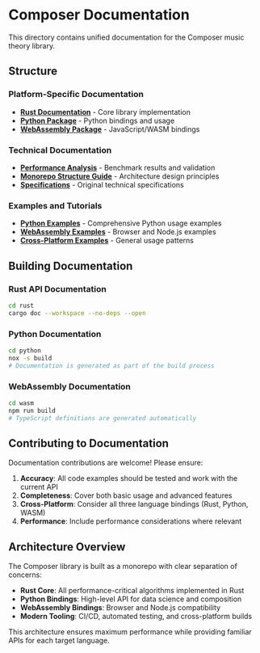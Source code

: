 # Composer Documentation

This directory contains unified documentation for the Composer music theory library.

## Structure

### Platform-Specific Documentation
- **[Rust Documentation](../rust/README.md)** - Core library implementation
- **[Python Package](../python/README.md)** - Python bindings and usage
- **[WebAssembly Package](../wasm/README.md)** - JavaScript/WASM bindings

### Technical Documentation
- **[Performance Analysis](../PERFORMANCE_ANALYSIS.md)** - Benchmark results and validation
- **[Monorepo Structure Guide](../monorepo-structure.md)** - Architecture design principles
- **[Specifications](../specs/)** - Original technical specifications

### Examples and Tutorials
- **[Python Examples](../python/examples/)** - Comprehensive Python usage examples
- **[WebAssembly Examples](../wasm/examples/)** - Browser and Node.js examples
- **[Cross-Platform Examples](../examples/)** - General usage patterns

## Building Documentation

### Rust API Documentation
```bash
cd rust
cargo doc --workspace --no-deps --open
```

### Python Documentation
```bash
cd python
nox -s build
# Documentation is generated as part of the build process
```

### WebAssembly Documentation
```bash
cd wasm
npm run build
# TypeScript definitions are generated automatically
```

## Contributing to Documentation

Documentation contributions are welcome! Please ensure:

1. **Accuracy**: All code examples should be tested and work with the current API
2. **Completeness**: Cover both basic usage and advanced features
3. **Cross-Platform**: Consider all three language bindings (Rust, Python, WASM)
4. **Performance**: Include performance considerations where relevant

## Architecture Overview

The Composer library is built as a monorepo with clear separation of concerns:

- **Rust Core**: All performance-critical algorithms implemented in Rust
- **Python Bindings**: High-level API for data science and composition
- **WebAssembly Bindings**: Browser and Node.js compatibility
- **Modern Tooling**: CI/CD, automated testing, and cross-platform builds

This architecture ensures maximum performance while providing familiar APIs for each target language.